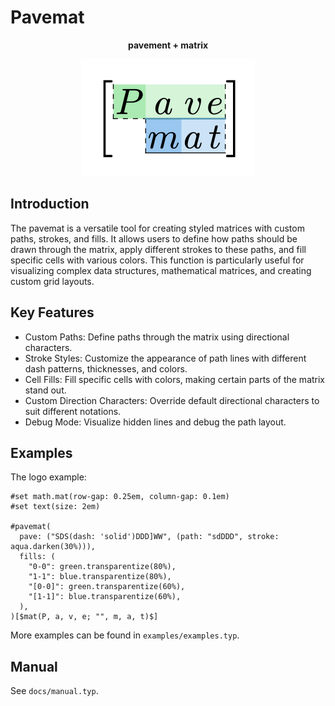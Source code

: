# Pavemat

<div style="text-align: center">
  <p><strong> pavement + matrix </strong></p>
  <img src="./logo.svg"/>
</div>

## Introduction

The pavemat is a versatile tool for creating styled matrices with custom paths, strokes, and fills. It allows users to define how paths should be drawn through the matrix, apply different strokes to these paths, and fill specific cells with various colors. This function is particularly useful for visualizing complex data structures, mathematical matrices, and creating custom grid layouts.

## Key Features

- Custom Paths: Define paths through the matrix using directional characters.
- Stroke Styles: Customize the appearance of path lines with different dash patterns, thicknesses, and colors.
- Cell Fills: Fill specific cells with colors, making certain parts of the matrix stand out.
- Custom Direction Characters: Override default directional characters to suit different notations.
- Debug Mode: Visualize hidden lines and debug the path layout.

## Examples

The logo example:

```typst
#set math.mat(row-gap: 0.25em, column-gap: 0.1em)
#set text(size: 2em)

#pavemat(
  pave: ("SDS(dash: 'solid')DDD]WW", (path: "sdDDD", stroke: aqua.darken(30%))),
  fills: (
    "0-0": green.transparentize(80%),
    "1-1": blue.transparentize(80%),
    "[0-0]": green.transparentize(60%),
    "[1-1]": blue.transparentize(60%),
  ),
)[$mat(P, a, v, e; "", m, a, t)$]
```

More examples can be found in `examples/examples.typ`.

## Manual

See `docs/manual.typ`.
